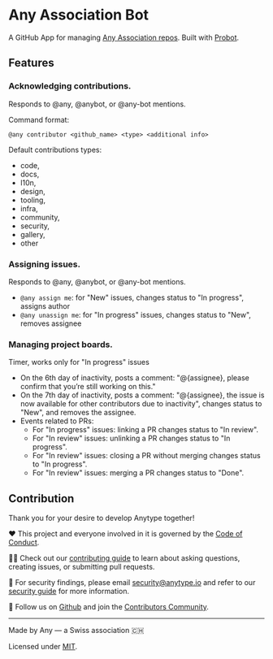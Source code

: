 # Any Association Bot

A GitHub App for managing [Any Association repos](https://github.com/anyproto). Built with [Probot](https://github.com/probot/probot).

## Features
### Acknowledging contributions.
Responds to @any, @anybot, or @any-bot mentions.

Command format:
```
@any contributor <github_name> <type> <additional info>
```

Default contributions types:
- code,
- docs,
- l10n,
- design,
- tooling,
- infra,
- community,
- security,
- gallery,
- other

### Assigning issues.
Responds to @any, @anybot, or @any-bot mentions.
- `@any assign me`: for "New" issues, changes status to "In progress", assigns author
- `@any unassign me`: for "In progress" issues, changes status to "New", removes assignee

### Managing project boards.
Timer, works only for "In progress" issues
 - On the 6th day of inactivity, posts a comment: "@{assignee}, please confirm that you’re still working on this."
- On the 7th day of inactivity, posts a comment: "@{assignee}, the issue is now available for other contributors due to inactivity", changes status to "New", and removes the assignee.
- Events related to PRs:
  - For "In progress" issues: linking a PR changes status to "In review".
  - For "In review" issues: unlinking a PR changes status to "In progress".
  - For "In review" issues: closing a PR without merging changes status to "In progress".
  - For "In review" issues: merging a PR changes status to "Done".

## Contribution
Thank you for your desire to develop Anytype together!

❤️ This project and everyone involved in it is governed by the [Code of Conduct](docs/CODE_OF_CONDUCT.md).

🧑‍💻 Check out our [contributing guide](docs/CONTRIBUTING.md) to learn about asking questions, creating issues, or submitting pull requests.

🫢 For security findings, please email [security@anytype.io](mailto:security@anytype.io) and refer to our [security guide](docs/SECURITY.md) for more information.

🤝 Follow us on [Github](https://github.com/anyproto) and join the [Contributors Community](https://github.com/orgs/anyproto/discussions).

---
Made by Any — a Swiss association 🇨🇭

Licensed under [MIT](./LICENSE.md).
